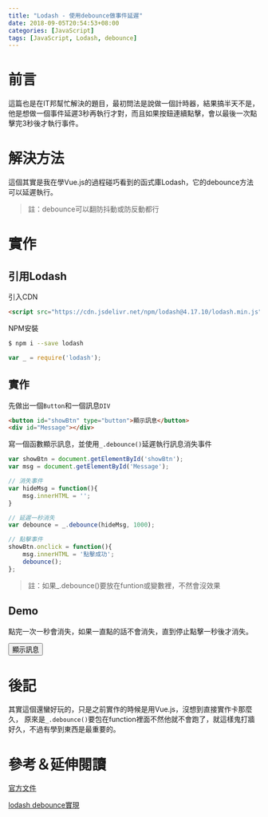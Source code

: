 ```yaml
---
title: "Lodash - 使用debounce做事件延遲"
date: 2018-09-05T20:54:53+08:00
categories: [JavaScript]
tags: [JavaScript, Lodash, debounce]
---
```

# 前言
這篇也是在IT邦幫忙解決的題目，最初問法是說做一個計時器，結果搞半天不是，
他是想做一個事件延遲3秒再執行才對，而且如果按鈕連續點擊，會以最後一次點擊完3秒後才執行事件。

# 解決方法
這個其實是我在學Vue.js的過程碰巧看到的函式庫Lodash，它的debounce方法可以延遲執行。

> 註：debounce可以翻防抖動或防反動都行

# 實作
## 引用Lodash
引入CDN
```html
<script src="https://cdn.jsdelivr.net/npm/lodash@4.17.10/lodash.min.js"></script>
```
NPM安裝
``` bash
$ npm i --save lodash
```
```js
var _ = require('lodash');
```
## 實作
先做出一個`Button`和一個訊息`DIV`
```html
<button id="showBtn" type="button">顯示訊息</button>
<div id="Message"></div>
```
寫一個函數顯示訊息，並使用`_.debounce()`延遲執行訊息消失事件
```js
var showBtn = document.getElementById('showBtn');
var msg = document.getElementById('Message');

// 消失事件
var hideMsg = function(){
    msg.innerHTML = '';
}

// 延遲一秒消失
var debounce = _.debounce(hideMsg, 1000);

// 點擊事件
showBtn.onclick = function(){
    msg.innerHTML = '點擊成功';
    debounce();
};
```
> 註：如果_.debounce()要放在funtion或變數裡，不然會沒效果

## Demo
點完一次一秒會消失，如果一直點的話不會消失，直到停止點擊一秒後才消失。

<button id="showBtn" type="button">顯示訊息</button>
<div id="Message"></div>
<script src="https://cdn.jsdelivr.net/npm/lodash@4.17.10/lodash.min.js"></script>

<script>
    var showBtn = document.getElementById('showBtn');
    var msg = document.getElementById('Message');
    var hideMsg = function(){
        msg.innerHTML = '';
    }
    
    var debounce = _.debounce(hideMsg, 2000);
    showBtn.onclick = function(){
        msg.innerHTML = '點擊成功';
        debounce();
    };
</script>

# 後記
其實這個還蠻好玩的，只是之前實作的時候是用Vue.js，沒想到直接實作卡那麼久，
原來是`_.debounce()`要包在function裡面不然他就不會跑了，就這樣鬼打牆好久，不過有學到東西是最重要的。

# 參考＆延伸閱讀
[官方文件](https://lodash.com/docs/4.17.10#debounce)

[lodash debounce實現](https://github.com/lishengzxc/bblog/issues/7)